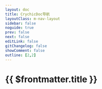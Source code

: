 ```yaml
---
layout: doc
title: CrychicDoc导航
layoutClass: m-nav-layout
sidebar: false
noguide: true
prev: false
next: false
editLink: false
gitChangelog: false
showComment: false
outline: [2,2]
---
```

<style src="../../../.vitepress/theme/style/nav.scss"></style>

<script setup>
import { ref } from "vue";
import { NAV_DATA } from '../Components/guide.ts'
const NAV_DATAS = ref(NAV_DATA)
</script>

# {{ $frontmatter.title }}

<MNavLinks v-for="{title, items} in NAV_DATAS" :title="title" :items="items"/>